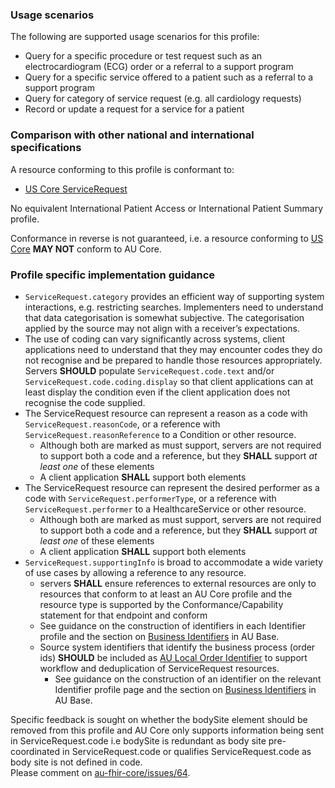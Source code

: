### Usage scenarios

The following are supported usage scenarios for this profile:

- Query for a specific procedure or test request such as an electrocardiogram (ECG) order or a referral to a support program
- Query for a specific service offered to a patient such as a referral to a support program
- Query for category of service request (e.g. all cardiology requests)
- Record or update a request for a service for a patient


### Comparison with other national and international specifications

A resource conforming to this profile is conformant to:
- [US Core ServiceRequest](http://hl7.org/fhir/us/core/StructureDefinition/us-core-servicerequest)

No equivalent International Patient Access or International Patient Summary profile.

Conformance in reverse is not guaranteed, i.e. a resource conforming to [US Core](http://hl7.org/fhir/us/core) **MAY NOT** conform to AU Core.


### Profile specific implementation guidance
- `ServiceRequest.category` provides an efficient way of supporting system interactions, e.g. restricting searches. Implementers need to understand that data categorisation is somewhat subjective. The categorisation applied by the source may not align with a receiver’s expectations.
- The use of coding can vary significantly across systems, client applications need to understand that they may encounter codes they do not recognise and be prepared to handle those resources appropriately. Servers **SHOULD** populate `ServiceRequest.code.text` and/or `ServiceRequest.code.coding.display` so that client applications can at least display the condition even if the client application does not recognise the code supplied. 
- The ServiceRequest resource can represent a reason as a code with `ServiceRequest.reasonCode`, or a reference with `ServiceRequest.reasonReference` to a Condition or other resource.
  - Although both are marked as must support, servers are not required to support both a code and a reference, but they **SHALL** support *at least one* of these elements
  - A client application **SHALL** support both elements
- The ServiceRequest resource can represent the desired performer as a code with `ServiceRequest.performerType`, or a reference with `ServiceRequest.performer` to a HealthcareService or other resource.
  - Although both are marked as must support, servers are not required to support both a code and a reference, but they **SHALL** support *at least one* of these elements
  - A client application **SHALL** support both elements
- `ServiceRequest.supportingInfo` is broad to accommodate a wide variety of use cases by allowing a reference to any resource. 
   - servers **SHALL** ensure references to external resources are only to resources that conform to at least an AU Core profile and the resource type is supported by the Conformance/Capability statement for that endpoint and conform
  - See guidance on the construction of identifiers in each Identifier profile and the section on [Business Identifiers](https://build.fhir.org/ig/hl7au/au-fhir-base/guidance.html#business-identifiers) in AU Base.
  - Source system identifiers that identify the business process (order ids) **SHOULD** be included as [AU Local Order Identifier](http://build.fhir.org/ig/hl7au/au-fhir-base/StructureDefinition-au-localorderidentifier.html) to support workflow and deduplication of ServiceRequest resources.
    - See guidance on the construction of an identifier on the relevant Identifier profile page and the section on [Business Identifiers](https://build.fhir.org/ig/hl7au/au-fhir-base/guidance.html#business-identifiers) in AU Base.

<p class="request-for-feedback">Specific feedback is sought on whether the bodySite element should be removed from this profile and AU Core only supports information being sent in ServiceRequest.code i.e bodySite is redundant as body site pre-coordinated in ServiceRequest.code or qualifies ServiceRequest.code as body site is not defined in code.<br/>Please comment on <a href="https://github.com/hl7au/au-fhir-core/issues/64">au-fhir-core/issues/64</a>.</p>